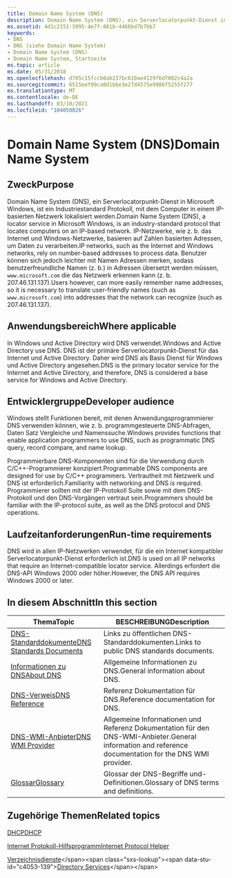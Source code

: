 ```yaml
---
title: Domain Name System (DNS)
description: Domain Name System (DNS), ein Serverlocatorpunkt-Dienst in Microsoft Windows, ist ein Industriestandard Protokoll, mit dem Computer in einem IP-basierten Netzwerk lokalisiert werden.
ms.assetid: 4d1c2151-3995-4e7f-881b-4466bd7b7bb7
keywords:
- DNS
- DNS (siehe Domain Name System)
- Domain Name System (DNS)
- Domain Name System, Startseite
ms.topic: article
ms.date: 05/31/2018
ms.openlocfilehash: d705c15fccb0ab237bc610ae4129f6d7002c4a2a
ms.sourcegitcommit: 6515eef99ca0d1bbe3e27d4575e9986f5255f277
ms.translationtype: MT
ms.contentlocale: de-DE
ms.lasthandoff: 03/10/2021
ms.locfileid: "104050826"
---
```

# <a name="domain-name-system"></a><span data-ttu-id="c4053-107">Domain Name System (DNS)</span><span class="sxs-lookup"><span data-stu-id="c4053-107">Domain Name System</span></span>

## <a name="purpose"></a><span data-ttu-id="c4053-108">Zweck</span><span class="sxs-lookup"><span data-stu-id="c4053-108">Purpose</span></span>

<span data-ttu-id="c4053-109">Domain Name System (DNS), ein Serverlocatorpunkt-Dienst in Microsoft Windows, ist ein Industriestandard Protokoll, mit dem Computer in einem IP-basierten Netzwerk lokalisiert werden.</span><span class="sxs-lookup"><span data-stu-id="c4053-109">Domain Name System (DNS), a locator service in Microsoft Windows, is an industry-standard protocol that locates computers on an IP-based network.</span></span> <span data-ttu-id="c4053-110">IP-Netzwerke, wie z. b. das Internet und Windows-Netzwerke, basieren auf Zahlen basierten Adressen, um Daten zu verarbeiten.</span><span class="sxs-lookup"><span data-stu-id="c4053-110">IP networks, such as the Internet and Windows networks, rely on number-based addresses to process data.</span></span> <span data-ttu-id="c4053-111">Benutzer können sich jedoch leichter mit Namen Adressen merken, sodass benutzerfreundliche Namen (z. b.) in Adressen übersetzt werden müssen, `www.microsoft.com` die das Netzwerk erkennen kann (z. b. 207.46.131.137).</span><span class="sxs-lookup"><span data-stu-id="c4053-111">Users however, can more easily remember name addresses, so it is necessary to translate user-friendly names (such as `www.microsoft.com`) into addresses that the network can recognize (such as 207.46.131.137).</span></span>

## <a name="where-applicable"></a><span data-ttu-id="c4053-112">Anwendungsbereich</span><span class="sxs-lookup"><span data-stu-id="c4053-112">Where applicable</span></span>

<span data-ttu-id="c4053-113">In Windows und Active Directory wird DNS verwendet.</span><span class="sxs-lookup"><span data-stu-id="c4053-113">Windows and Active Directory use DNS.</span></span> <span data-ttu-id="c4053-114">DNS ist der primäre Serverlocatorpunkt-Dienst für das Internet und Active Directory. Daher wird DNS als Basis Dienst für Windows und Active Directory angesehen.</span><span class="sxs-lookup"><span data-stu-id="c4053-114">DNS is the primary locator service for the Internet and Active Directory, and therefore, DNS is considered a base service for Windows and Active Directory.</span></span>

## <a name="developer-audience"></a><span data-ttu-id="c4053-115">Entwicklergruppe</span><span class="sxs-lookup"><span data-stu-id="c4053-115">Developer audience</span></span>

<span data-ttu-id="c4053-116">Windows stellt Funktionen bereit, mit denen Anwendungsprogrammierer DNS verwenden können, wie z. b. programmgesteuerte DNS-Abfragen, Daten Satz Vergleiche und Namenssuche.</span><span class="sxs-lookup"><span data-stu-id="c4053-116">Windows provides functions that enable application programmers to use DNS, such as programmatic DNS query, record compare, and name lookup.</span></span>

<span data-ttu-id="c4053-117">Programmierbare DNS-Komponenten sind für die Verwendung durch C/C++-Programmierer konzipiert.</span><span class="sxs-lookup"><span data-stu-id="c4053-117">Programmable DNS components are designed for use by C/C++ programmers.</span></span> <span data-ttu-id="c4053-118">Vertrautheit mit Netzwerk und DNS ist erforderlich.</span><span class="sxs-lookup"><span data-stu-id="c4053-118">Familiarity with networking and DNS is required.</span></span> <span data-ttu-id="c4053-119">Programmierer sollten mit der IP-Protokoll Suite sowie mit dem DNS-Protokoll und den DNS-Vorgängen vertraut sein.</span><span class="sxs-lookup"><span data-stu-id="c4053-119">Programmers should be familiar with the IP-protocol suite, as well as the DNS protocol and DNS operations.</span></span>

## <a name="run-time-requirements"></a><span data-ttu-id="c4053-120">Laufzeitanforderungen</span><span class="sxs-lookup"><span data-stu-id="c4053-120">Run-time requirements</span></span>

<span data-ttu-id="c4053-121">DNS wird in allen IP-Netzwerken verwendet, für die ein Internet kompatibler Serverlocatorpunkt-Dienst erforderlich ist.</span><span class="sxs-lookup"><span data-stu-id="c4053-121">DNS is used on all IP networks that require an Internet-compatible locator service.</span></span> <span data-ttu-id="c4053-122">Allerdings erfordert die DNS-API Windows 2000 oder höher.</span><span class="sxs-lookup"><span data-stu-id="c4053-122">However, the DNS API requires Windows 2000 or later.</span></span>

## <a name="in-this-section"></a><span data-ttu-id="c4053-123">In diesem Abschnitt</span><span class="sxs-lookup"><span data-stu-id="c4053-123">In this section</span></span>



| <span data-ttu-id="c4053-124">Thema</span><span class="sxs-lookup"><span data-stu-id="c4053-124">Topic</span></span>                                                             | <span data-ttu-id="c4053-125">BESCHREIBUNG</span><span class="sxs-lookup"><span data-stu-id="c4053-125">Description</span></span>                                                                          |
|-------------------------------------------------------------------|--------------------------------------------------------------------------------------|
| [<span data-ttu-id="c4053-126">DNS-Standarddokumente</span><span class="sxs-lookup"><span data-stu-id="c4053-126">DNS Standards Documents</span></span>](dns-standards-documents.md)<br/> | <span data-ttu-id="c4053-127">Links zu öffentlichen DNS-Standarddokumenten.</span><span class="sxs-lookup"><span data-stu-id="c4053-127">Links to public DNS standards documents.</span></span><br/>                                  |
| [<span data-ttu-id="c4053-128">Informationen zu DNS</span><span class="sxs-lookup"><span data-stu-id="c4053-128">About DNS</span></span>](about-dns.md)<br/>                             | <span data-ttu-id="c4053-129">Allgemeine Informationen zu DNS.</span><span class="sxs-lookup"><span data-stu-id="c4053-129">General information about DNS.</span></span><br/>                                            |
| [<span data-ttu-id="c4053-130">DNS-Verweis</span><span class="sxs-lookup"><span data-stu-id="c4053-130">DNS Reference</span></span>](dns-reference.md)<br/>                     | <span data-ttu-id="c4053-131">Referenz Dokumentation für DNS.</span><span class="sxs-lookup"><span data-stu-id="c4053-131">Reference documentation for DNS.</span></span><br/>                                          |
| [<span data-ttu-id="c4053-132">DNS-WMI-Anbieter</span><span class="sxs-lookup"><span data-stu-id="c4053-132">DNS WMI Provider</span></span>](dns-wmi-provider.md)<br/>               | <span data-ttu-id="c4053-133">Allgemeine Informationen und Referenz Dokumentation für den DNS-WMI-Anbieter.</span><span class="sxs-lookup"><span data-stu-id="c4053-133">General information and reference documentation for the DNS WMI provider.</span></span><br/> |
| [<span data-ttu-id="c4053-134">Glossar</span><span class="sxs-lookup"><span data-stu-id="c4053-134">Glossary</span></span>](glossary-gly.md)<br/>                           | <span data-ttu-id="c4053-135">Glossar der DNS-Begriffe und-Definitionen.</span><span class="sxs-lookup"><span data-stu-id="c4053-135">Glossary of DNS terms and definitions.</span></span><br/>                                    |



 

## <a name="related-topics"></a><span data-ttu-id="c4053-136">Zugehörige Themen</span><span class="sxs-lookup"><span data-stu-id="c4053-136">Related topics</span></span>

<dl> <dt>

[<span data-ttu-id="c4053-137">DHCP</span><span class="sxs-lookup"><span data-stu-id="c4053-137">DHCP</span></span>](/previous-versions/windows/desktop/dhcp/dhcp-start-page)
</dt> <dt>

[<span data-ttu-id="c4053-138">Internet Protokoll-Hilfsprogramm</span><span class="sxs-lookup"><span data-stu-id="c4053-138">Internet Protocol Helper</span></span>](/windows/desktop/IpHlp/ip-helper-start-page)
</dt> <dt>

<span data-ttu-id="c4053-139">[Verzeichnisdienste](https://msdn.microsoft.com/library/Dd425378(v=VS.85).aspx)</span><span class="sxs-lookup"><span data-stu-id="c4053-139">[Directory Services](https://msdn.microsoft.com/library/Dd425378(v=VS.85).aspx)</span></span>
</dt> </dl>

 

